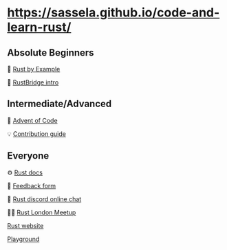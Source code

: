 # https://sassela.github.io/code-and-learn-rust/

## Absolute Beginners
🦀 [Rust by Example](https://doc.rust-lang.org/stable/rust-by-example/)

🌱 [RustBridge intro](https://intro.rustbridge.com/en/intro/#14)


## Intermediate/Advanced
🎄 [Advent of Code](https://adventofcode.com/2019)

💡 [Contribution guide](https://github.com/rust-lang/rust/blob/master/CONTRIBUTING.md)


## Everyone
⚙️ [Rust docs](https://doc.rust-lang.org/std/index.html)

📝 [Feedback form](https://forms.gle/ByYdssUJwBtnahpb6)

💬 [Rust discord online chat](https://discordapp.com/invite/rust-lang)

🤝🏽 [Rust London Meetup](https://www.meetup.com/Rust-London-User-Group/)

[Rust website](https://doc.rust-lang.org/)

[Playground](https://doc.rust-lang.org/)
